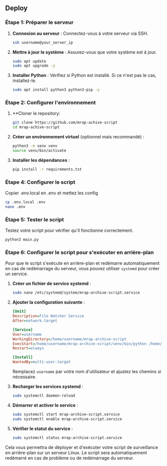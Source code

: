 ## Deploy

### Étape 1: Préparer le serveur

1. **Connexion au serveur** :
   Connectez-vous à votre serveur via SSH.

   ```bash
   ssh username@your_server_ip
   ```

2. **Mettre à jour le système** :
   Assurez-vous que votre système est à jour.

   ```bash
   sudo apt update
   sudo apt upgrade -y
   ```

3. **Installer Python** :
   Vérifiez si Python est installé. Si ce n'est pas le cas, installez-le.

   ```bash
   sudo apt install python3 python3-pip -y
   ```

### Étape 2: Configurer l'environnement

1. **Cloner le repository:

   ```bash
   git clone https://github.com/mrap-achive-script
   cd mrap-achive-script
   ```

2. **Créer un environnement virtuel** (optionnel mais recommandé) :

   ```bash
   python3 -m venv venv
   source venv/bin/activate
   ```

3. **Installer les dépendances** :

   ```bash
   pip install -r requirements.txt
   ```

### Étape 4: Configurer le script

Copier .env.local en .env et mettez les config
```bash
cp .env.local .env
nano .env
```
### Étape 5: Tester le script

Testez votre script pour vérifier qu'il fonctionne correctement.

```bash
python3 main.py
```

### Étape 6: Configurer le script pour s'exécuter en arrière-plan

Pour que le script s'exécute en arrière-plan et redémarre automatiquement en cas de redémarrage du serveur, vous pouvez utiliser `systemd` pour créer un service.

1. **Créer un fichier de service systemd** :

   ```bash
   sudo nano /etc/systemd/system/mrap-archive-script.service
   ```

2. **Ajouter la configuration suivante** :

   ```ini
   [Unit]
   Description=File Watcher Service
   After=network.target

   [Service]
   User=username
   WorkingDirectory=/home/username/mrap-archive-script
   ExecStart=/home/username/mrap-archive-script/venv/bin/python /home/username/mrap-archive-script/your_script.py
   Restart=always

   [Install]
   WantedBy=multi-user.target
   ```

   Remplacez `username` par votre nom d'utilisateur et ajustez les chemins si nécessaire.

3. **Recharger les services systemd** :

   ```bash
   sudo systemctl daemon-reload
   ```

4. **Démarrer et activer le service** :

   ```bash
   sudo systemctl start mrap-archive-script.service
   sudo systemctl enable mrap-archive-script.service
   ```

5. **Vérifier le statut du service** :

   ```bash
   sudo systemctl status mrap-archive-script.service
   ```

Cela vous permettra de déployer et d'exécuter votre script de surveillance en arrière-plan sur un serveur Linux. Le script sera automatiquement redémarré en cas de problème ou de redémarrage du serveur.